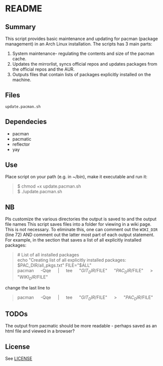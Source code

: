 # README


## Summary
This script provides basic maintenance and updating for pacman (package management) in an Arch Linux installation.  The scripts has 3 main parts:
1. System maintenance- regulating the contents and size of the pacman cache.
2. Updates the mirrorlist, syncs official repos and updates packages from the official repos and the AUR.
3. Outputs files that contain lists of packages explicitly installed on the machine.



## Files
`update.pacman.sh`



## Dependecies
* pacman
* pacmatic
* reflector
* yay



## Use
Place script on your path (e.g. in ~/bin), make it executable and run it:
>$ chmod +x  update.pacman.sh  
$ ./update.pacman.sh



## NB
Pls customize the various directories the output is saved to and the output file names
This script saves files into a folder for viewing in a wiki page. This is not necessary.
To eliminate this, one can comment out the ```WIKI_DIR``` (line 72) AND comment out the latter most part of each output statement.
For example, in the section that saves a list of all explicitly installed packages:
>\# List of all installed packages  
>echo "Creating list of all explicitly installed packages: $PAC_DIR/all_pkgs.txt"  
>FILE="$ALL"  
>pacman &emsp; -Qqe &emsp; | &emsp; tee &emsp; "$GIT_DIR/$FILE" &emsp; "$PAC_DIR/$FILE" &emsp; > &emsp; "$WIKI_DIR/$FILE"  

change the last line to  
>pacman &emsp; -Qqe &emsp; | &emsp; tee &emsp; "$GIT_DIR/$FILE" &emsp; > &emsp; "$PAC_DIR/$FILE"



## TODOs
The output from pacmatic should be more readable - perhaps saved as an html file and viewed in a browser?



## License
See [LICENSE](LICENSE.md)
